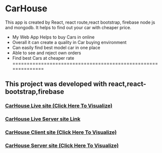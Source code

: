 # CarHouse
This app is created by React, react route,react bootstrap, firebase node js and mongodb. It helps to find out your car with cheaper price.

* My Web App Helps to buy Cars in online 
* Overall it can create a quality in Car buying environment
* Can easily find best model car in one place
* Able to see and reject own orders
* Find best Cars at cheaper rate  <br/>
============================================================== <br/>
## This project was developed with react,react-bootstrap,firebase

### [CarHouse Live site (Click Here To Visualize)](https://car-house-e46f8.web.app/)
### [CarHouse Live Server site Link](https://fathomless-tundra-00974.herokuapp.com//)

### [CarHouse Client site (Click Here To Visualize)](https://github.com/tanveer-610/car-client-side)

### [CarHouse Server site (Click Here To Visualize)](https://github.com/tanveer-610/car-server-side)